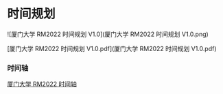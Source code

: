 # 时间规划

![厦门大学 RM2022 时间规划 V1.0](厦门大学 RM2022 时间规划 V1.0.png)

 [厦门大学 RM2022 时间规划 V1.0.pdf](厦门大学 RM2022 时间规划 V1.0.pdf) 

### 时间轴

[厦门大学 RM2022 时间轴](https://docs.qq.com/sheet/DR3JvT0xzVEl4U2ZU)

